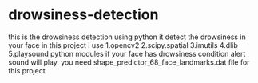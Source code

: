 # drowsiness-detection
this is the drowsiness detection using python
it detect the drowsiness in your face 
in this project i use
1.opencv2
2.scipy.spatial 
3.imutils
4.dlib
5.playsound
python modules
if your face has drowsiness condition alert sound will play.
you need shape_predictor_68_face_landmarks.dat file
for this project
